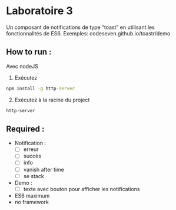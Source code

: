 # Laboratoire 3

Un composant de notifications de type “toast” en utilisant les fonctionnalités de ES6. 
Exemples: codeseven.github.io/toastr/demo

## How to run :

Avec nodeJS

1. Exécutez

```cmd
npm install -g http-server
```

2. Exécutez à la racine du project

```cmd
http-server
```


## Required :

- Notification :
    - [ ] erreur
    - [ ] succès
    - [ ] info
    - [ ] vanish after time
    - [ ] se stack
- Demo :
    - [ ] texte avec bouton pour afficher les notifications

- ES6 maximum
- no framework
